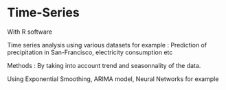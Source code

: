 # Time-Series
With R software

Time series analysis using various datasets for example : Prediction of precipitation in San-Francisco, electricity consumption etc

Methods : By taking into account trend and seasonnality of the data. 

Using Exponential Smoothing, ARIMA model, Neural Networks for example 
